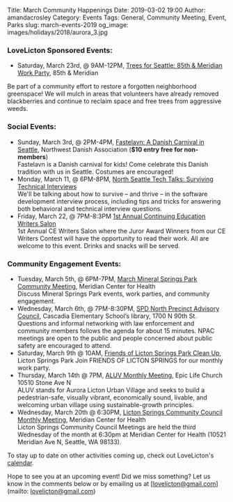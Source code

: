 Title: March Community Happenings
Date: 2019-03-02 19:00
Author: amandacrosley
Category: Events
Tags: General, Community Meeting, Event, Parks
slug: march-events-2019
og_image: images/holidays/2018/aurora_3.jpg

### LoveLicton Sponsored Events:
* Saturday, March 23rd, @ 9AM-12PM, [Trees for Seattle: 85th & Meridian Work Party](https://www.surveymonkey.com/r/talictonsprings), 85th & Meridian

Be part of a community effort to restore a forgotten neighborhood greenspace! We will mulch in areas that volunteers have already removed blackberries and continue to reclaim space and free trees from aggressive weeds. 

### Social Events:

*    Sunday, March 3rd, @ 2PM-4PM, [Fastelavn: A Danish Carnival in Seattle](https://www.facebook.com/events/299419464100244/), Northwest Danish Association (**$10 entry free for non-members**)<br />
Fastelavn is a Danish carnival for kids! Come celebrate this Danish tradition with us in Seattle. Costumes are encouraged!
*    Monday, March 11, @ 6PM-8PM, [North Seattle Tech Talks: Surviving Technical Interviews](https://www.meetup.com/North-Seattle-Tech-Talks/events/258472973/)<br />
We'll be talking about how to survive – and thrive – in the software development interview process, including tips and tricks for answering both behavioral and technical interview questions.
*    Friday, March 22, @ 7PM-8:3PM [1st Annual Continuing Education Writers Salon](https://www.facebook.com/events/423875805023784/)<br />
1st Annual CE Writers Salon where the Juror Award Winners from our CE Writers Contest will have the opportunity to read their work. All are welcome to this event. Drinks and snacks will be served. 

### Community Engagement Events:
*   Tuesday, March 5th, @ 6PM-7PM, [March Mineral Springs Park Community Meeting](https://www.facebook.com/events/2328865027388792/), Meridian Center for Health<br />
Discuss Mineral Springs Park events, work parties, and community engagement.
*   Wednesday, March 6th, @ 7PM-8:30PM, [SPD North Precinct Advisory Council](http://seattlenpac.blogspot.com/), Cascadia Elementary School’s library, 1700 N 90th St.<br />
Questions and informal networking with law enforcement and community members follows the agenda for about 15 minutes. NPAC meetings are open to the public and people concerned about public safety are encouraged to attend.
*   Saturday, March 9th @ 10AM, [Friends of Licton Springs Park Clean Up](https://lictonsprings.org/work_party.pdf),<br /> Licton Springs Park
Join FRIENDS OF LICTON SPRINGS for our monthly work party.
*   Thursday, March 14th @ 7PM, [ALUV Monthly Meeting](https://www.facebook.com/AuroraLicton), Epic Life Church 10510 Stone Ave N<br />
ALUV stands for Aurora Licton Urban Village and seeks to build a pedestrian-safe, visually vibrant, economically sound, livable, and welcoming urban village using sustainable-growth principles.
*   Wednesday, March 20th @ 6:30PM, [Licton Springs Community Council Monthly Meeting](https://lictonsprings.org/), Meridian Center for Health<br />
Licton Springs Community Council Meetings are held the third Wednesday of the month at 6:30pm at Meridian Center for Health (10521 Meridian Ave N, Seattle, WA 98133).

To stay up to date on other activities coming up, check out LoveLicton's [calendar](https://lovelicton.com/pages/community-calendar.html).

Hope to see you at an upcoming event!
Did we miss something? Let us know in the comments below or by emailing us at [lovelicton@gmail.com](mailto: lovelicton@gmail.com)
